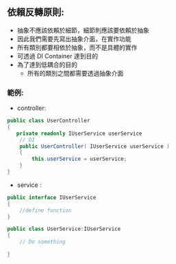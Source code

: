 ## 依賴反轉原則:

- 抽象不應該依賴於細節，細節則應該要依賴於抽象
- 因此我們需要先寫出抽象介面，在實作功能
- 所有類別都要相依於抽象，而不是具體的實作
- 可透過 DI Container 達到目的
- 為了達到低耦合的目的
	- 所有的類別之間都需要透過抽象介面


### 範例:

- controller:
```csharp
public class UserController
{
   private readonly IUserService userService
    // DI
    public UserController( IUserService userService )
    {
        this.userService = userService;
    }
}
```

- service :
```csharp
public interface IUserService
{
    //define function
}

public class UserService:IUserService
{ 
    // Do something

}
```



